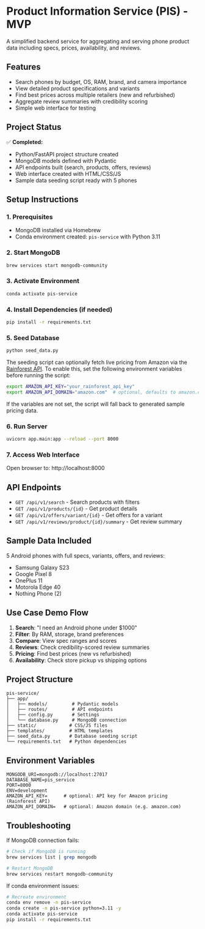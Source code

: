 # Product Information Service (PIS) - MVP

A simplified backend service for aggregating and serving phone product data including specs, prices, availability, and reviews.

## Features

- Search phones by budget, OS, RAM, brand, and camera importance
- View detailed product specifications and variants
- Find best prices across multiple retailers (new and refurbished)
- Aggregate review summaries with credibility scoring
- Simple web interface for testing

## Project Status

✅ **Completed:**
- Python/FastAPI project structure created
- MongoDB models defined with Pydantic
- API endpoints built (search, products, offers, reviews)
- Web interface created with HTML/CSS/JS
- Sample data seeding script ready with 5 phones

## Setup Instructions

### 1. Prerequisites
- MongoDB installed via Homebrew
- Conda environment created: `pis-service` with Python 3.11

### 2. Start MongoDB
```bash
brew services start mongodb-community
```

### 3. Activate Environment
```bash
conda activate pis-service
```

### 4. Install Dependencies (if needed)
```bash
pip install -r requirements.txt
```

### 5. Seed Database
```bash
python seed_data.py
```

The seeding script can optionally fetch live pricing from Amazon via the
[Rainforest API](https://www.rainforestapi.com/). To enable this, set
the following environment variables before running the script:

```bash
export AMAZON_API_KEY="your_rainforest_api_key"
export AMAZON_API_DOMAIN="amazon.com"  # optional, defaults to amazon.com
```

If the variables are not set, the script will fall back to generated
sample pricing data.

### 6. Run Server
```bash
uvicorn app.main:app --reload --port 8000
```

### 7. Access Web Interface
Open browser to: http://localhost:8000

## API Endpoints

- `GET /api/v1/search` - Search products with filters
- `GET /api/v1/products/{id}` - Get product details
- `GET /api/v1/offers/variant/{id}` - Get offers for a variant  
- `GET /api/v1/reviews/product/{id}/summary` - Get review summary

## Sample Data Included

5 Android phones with full specs, variants, offers, and reviews:
- Samsung Galaxy S23
- Google Pixel 8
- OnePlus 11
- Motorola Edge 40
- Nothing Phone (2)

## Use Case Demo Flow

1. **Search**: "I need an Android phone under $1000"
2. **Filter**: By RAM, storage, brand preferences
3. **Compare**: View spec ranges and scores
4. **Reviews**: Check credibility-scored review summaries
5. **Pricing**: Find best prices (new vs refurbished)
6. **Availability**: Check store pickup vs shipping options

## Project Structure

```
pis-service/
├── app/
│   ├── models/         # Pydantic models
│   ├── routes/         # API endpoints
│   ├── config.py       # Settings
│   └── database.py     # MongoDB connection
├── static/            # CSS/JS files
├── templates/         # HTML templates
├── seed_data.py       # Database seeding script
└── requirements.txt   # Python dependencies
```

## Environment Variables

```
MONGODB_URI=mongodb://localhost:27017
DATABASE_NAME=pis_service
PORT=8000
ENV=development
AMAZON_API_KEY=      # optional: API key for Amazon pricing (Rainforest API)
AMAZON_API_DOMAIN=   # optional: Amazon domain (e.g. amazon.com)
```

## Troubleshooting

If MongoDB connection fails:
```bash
# Check if MongoDB is running
brew services list | grep mongodb

# Restart MongoDB
brew services restart mongodb-community
```

If conda environment issues:
```bash
# Recreate environment
conda env remove -n pis-service
conda create -n pis-service python=3.11 -y
conda activate pis-service
pip install -r requirements.txt
```